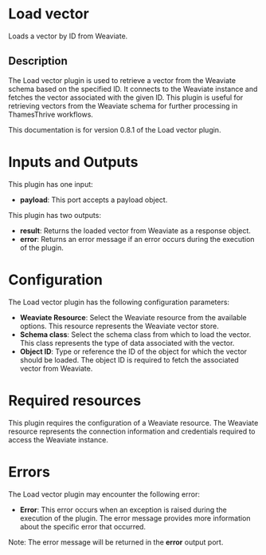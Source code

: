 # Load vector

Loads a vector by ID from Weaviate.

## Description

The Load vector plugin is used to retrieve a vector from the Weaviate schema based on the specified ID. It connects to
the Weaviate instance and fetches the vector associated with the given ID. This plugin is useful for retrieving vectors
from the Weaviate schema for further processing in ThamesThrive workflows.

This documentation is for version 0.8.1 of the Load vector plugin.

# Inputs and Outputs

This plugin has one input:

- **payload**: This port accepts a payload object.

This plugin has two outputs:

- **result**: Returns the loaded vector from Weaviate as a response object.
- **error**: Returns an error message if an error occurs during the execution of the plugin.

# Configuration

The Load vector plugin has the following configuration parameters:

- **Weaviate Resource**: Select the Weaviate resource from the available options. This resource represents the Weaviate
  vector store.
- **Schema class**: Select the schema class from which to load the vector. This class represents the type of data
  associated with the vector.
- **Object ID**: Type or reference the ID of the object for which the vector should be loaded. The object ID is required
  to fetch the associated vector from Weaviate.

# Required resources

This plugin requires the configuration of a Weaviate resource. The Weaviate resource represents the connection
information and credentials required to access the Weaviate instance.

# Errors

The Load vector plugin may encounter the following error:

- **Error**: This error occurs when an exception is raised during the execution of the plugin. The error message
  provides more information about the specific error that occurred.

Note: The error message will be returned in the **error** output port.
